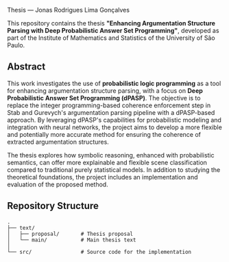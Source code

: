 Thesis — Jonas Rodrigues Lima Gonçalves

This repository contains the thesis **"Enhancing Argumentation Structure Parsing
with Deep Probabilistic Answer Set Programming"**, developed as part of the
Institute of Mathematics and Statistics of the University of São Paulo.

## Abstract

This work investigates the use of **probabilistic logic programming** as a tool
for enhancing argumentation structure parsing, with a focus on **Deep
Probabilistic Answer Set Programming (dPASP)**. The objective is to replace the
integer programming-based coherence enforcement step in Stab and Gurevych's
argumentation parsing pipeline with a dPASP-based approach. By leveraging dPASP's
capabilities for probabilistic modeling and integration with neural networks, the
project aims to develop a more flexible and potentially more accurate method for
ensuring the coherence of extracted argumentation structures.

The thesis explores how symbolic reasoning, enhanced with probabilistic
semantics, can offer more explainable and flexible scene classification compared
to traditional purely statistical models. In addition to studying the
theoretical foundations, the project includes an implementation and evaluation
of the proposed method.

## Repository Structure

```
.
├── text/
│   ├── proposal/       # Thesis proposal
│   └── main/           # Main thesis text
│
└── src/                # Source code for the implementation
```
